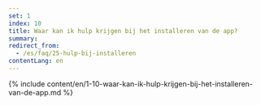 ```yaml
---
set: 1
index: 10
title: Waar kan ik hulp krijgen bij het installeren van de app?
summary: 
redirect_from: 
  - /es/faq/25-hulp-bij-installeren
contentLang: en
---
```

{% include content/en/1-10-waar-kan-ik-hulp-krijgen-bij-het-installeren-van-de-app.md %}
